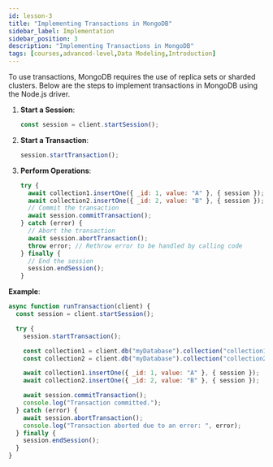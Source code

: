 ```yaml
---
id: lesson-3
title: "Implementing Transactions in MongoDB"
sidebar_label: Implementation
sidebar_position: 3
description: "Implementing Transactions in MongoDB"
tags: [courses,advanced-level,Data Modeling,Introduction]
---  
```

 

To use transactions, MongoDB requires the use of replica sets or sharded clusters. Below are the steps to implement transactions in MongoDB using the Node.js driver.

1. **Start a Session**:
   ```javascript
   const session = client.startSession();
   ```

2. **Start a Transaction**:
   ```javascript
   session.startTransaction();
   ```

3. **Perform Operations**:
   ```javascript
   try {
     await collection1.insertOne({ _id: 1, value: "A" }, { session });
     await collection2.insertOne({ _id: 2, value: "B" }, { session });
     // Commit the transaction
     await session.commitTransaction();
   } catch (error) {
     // Abort the transaction
     await session.abortTransaction();
     throw error; // Rethrow error to be handled by calling code
   } finally {
     // End the session
     session.endSession();
   }
   ```

**Example**:

```javascript
async function runTransaction(client) {
  const session = client.startSession();

  try {
    session.startTransaction();

    const collection1 = client.db("myDatabase").collection("collection1");
    const collection2 = client.db("myDatabase").collection("collection2");

    await collection1.insertOne({ _id: 1, value: "A" }, { session });
    await collection2.insertOne({ _id: 2, value: "B" }, { session });

    await session.commitTransaction();
    console.log("Transaction committed.");
  } catch (error) {
    await session.abortTransaction();
    console.log("Transaction aborted due to an error: ", error);
  } finally {
    session.endSession();
  }
}
```

